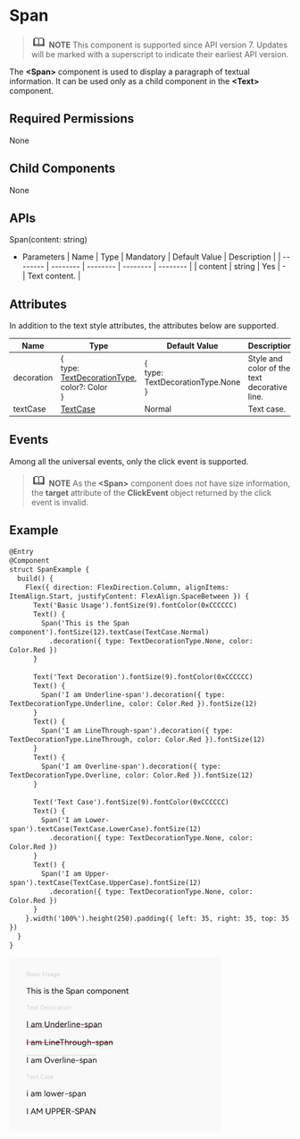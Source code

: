 # Span


> ![icon-note.gif](public_sys-resources/icon-note.gif) **NOTE**
> This component is supported since API version 7. Updates will be marked with a superscript to indicate their earliest API version.


The **&lt;Span&gt;** component is used to display a paragraph of textual information. It can be used only as a child component in the **&lt;Text&gt;** component.


## Required Permissions

None


## Child Components

None


## APIs

Span(content: string)

- Parameters
    | Name | Type | Mandatory | Default Value | Description |
  | -------- | -------- | -------- | -------- | -------- |
  | content | string | Yes | - | Text content. |


## Attributes

In addition to the text style attributes, the attributes below are supported.

| Name | Type | Default Value | Description |
| -------- | -------- | -------- | -------- |
| decoration | {<br/>type: [TextDecorationType](ts-appendix-enums.md#textdecorationtype-enums),<br/>color?: Color<br/>} | {<br/>type: TextDecorationType.None<br/>} | Style and color of the text decorative line. |
| textCase | [TextCase](ts-appendix-enums.md#textcase-enums) | Normal | Text case. |


## Events

Among all the universal events, only the click event is supported.

> ![icon-note.gif](public_sys-resources/icon-note.gif) **NOTE**
> As the **&lt;Span&gt;** component does not have size information, the **target** attribute of the **ClickEvent** object returned by the click event is invalid.


## Example


```
@Entry
@Component
struct SpanExample {
  build() {
    Flex({ direction: FlexDirection.Column, alignItems: ItemAlign.Start, justifyContent: FlexAlign.SpaceBetween }) {
      Text('Basic Usage').fontSize(9).fontColor(0xCCCCCC)
      Text() {
        Span('This is the Span component').fontSize(12).textCase(TextCase.Normal)
          .decoration({ type: TextDecorationType.None, color: Color.Red })
      }

      Text('Text Decoration').fontSize(9).fontColor(0xCCCCCC)
      Text() {
        Span('I am Underline-span').decoration({ type: TextDecorationType.Underline, color: Color.Red }).fontSize(12)
      }
      Text() {
        Span('I am LineThrough-span').decoration({ type: TextDecorationType.LineThrough, color: Color.Red }).fontSize(12)
      }
      Text() {
        Span('I am Overline-span').decoration({ type: TextDecorationType.Overline, color: Color.Red }).fontSize(12)
      }

      Text('Text Case').fontSize(9).fontColor(0xCCCCCC)
      Text() {
        Span('I am Lower-span').textCase(TextCase.LowerCase).fontSize(12)
          .decoration({ type: TextDecorationType.None, color: Color.Red })
      }
      Text() {
        Span('I am Upper-span').textCase(TextCase.UpperCase).fontSize(12)
          .decoration({ type: TextDecorationType.None, color: Color.Red })
      }
    }.width('100%').height(250).padding({ left: 35, right: 35, top: 35 })
  }
}
```

![en-us_image_0000001257138363](figures/en-us_image_0000001257138363.gif)
